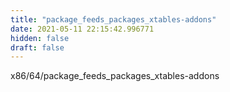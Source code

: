 ```yaml
---
title: "package_feeds_packages_xtables-addons"
date: 2021-05-11 22:15:42.996771
hidden: false
draft: false
---
```


x86/64/package_feeds_packages_xtables-addons

